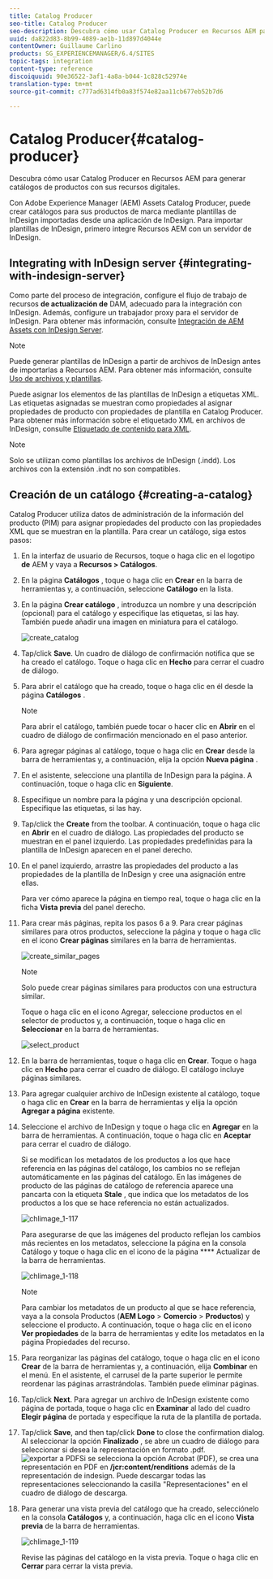```yaml
---
title: Catalog Producer
seo-title: Catalog Producer
seo-description: Descubra cómo usar Catalog Producer en Recursos AEM para generar catálogos de productos con sus recursos digitales.
uuid: da822d83-8b99-4089-ae1b-11d897d4044e
contentOwner: Guillaume Carlino
products: SG_EXPERIENCEMANAGER/6.4/SITES
topic-tags: integration
content-type: reference
discoiquuid: 90e36522-3af1-4a8a-b044-1c828c52974e
translation-type: tm+mt
source-git-commit: c777ad6314fb0a83f574e82aa11cb677eb52b7d6

---
```



# Catalog Producer{#catalog-producer}

Descubra cómo usar Catalog Producer en Recursos AEM para generar catálogos de productos con sus recursos digitales.

Con Adobe Experience Manager (AEM) Assets Catalog Producer, puede crear catálogos para sus productos de marca mediante plantillas de InDesign importadas desde una aplicación de InDesign. Para importar plantillas de InDesign, primero integre Recursos AEM con un servidor de InDesign.

## Integrating with InDesign server {#integrating-with-indesign-server}

Como parte del proceso de integración, configure el flujo de trabajo de recursos **de actualización de** DAM, adecuado para la integración con InDesign. Además, configure un trabajador proxy para el servidor de InDesign. Para obtener más información, consulte [Integración de AEM Assets con InDesign Server](/help/assets/indesign.md).

>[!NOTE]
>
>Puede generar plantillas de InDesign a partir de archivos de InDesign antes de importarlas a Recursos AEM. Para obtener más información, consulte [Uso de archivos y plantillas](https://helpx.adobe.com/indesign/using/files-templates.html).
>
>Puede asignar los elementos de las plantillas de InDesign a etiquetas XML. Las etiquetas asignadas se muestran como propiedades al asignar propiedades de producto con propiedades de plantilla en Catalog Producer. Para obtener más información sobre el etiquetado XML en archivos de InDesign, consulte [Etiquetado de contenido para XML](https://helpx.adobe.com/indesign/using/tagging-content-xml.html).

>[!NOTE]
>
>Solo se utilizan como plantillas los archivos de InDesign (.indd). Los archivos con la extensión .indt no son compatibles.

## Creación de un catálogo {#creating-a-catalog}

Catalog Producer utiliza datos de administración de la información del producto (PIM) para asignar propiedades del producto con las propiedades XML que se muestran en la plantilla. Para crear un catálogo, siga estos pasos:

1. En la interfaz de usuario de Recursos, toque o haga clic en el logotipo **de** AEM y vaya a **Recursos > Catálogos**.
1. En la página **Catálogos** , toque o haga clic en **Crear** en la barra de herramientas y, a continuación, seleccione **Catálogo** en la lista.
1. En la página **Crear catálogo** , introduzca un nombre y una descripción (opcional) para el catálogo y especifique las etiquetas, si las hay. También puede añadir una imagen en miniatura para el catálogo.

   ![create_catalog](assets/create_catalog.png)

1. Tap/click **Save**. Un cuadro de diálogo de confirmación notifica que se ha creado el catálogo. Toque o haga clic en **Hecho** para cerrar el cuadro de diálogo.
1. Para abrir el catálogo que ha creado, toque o haga clic en él desde la página **Catálogos** .

   >[!NOTE]
   >
   >Para abrir el catálogo, también puede tocar o hacer clic en **Abrir** en el cuadro de diálogo de confirmación mencionado en el paso anterior.

1. Para agregar páginas al catálogo, toque o haga clic en **Crear** desde la barra de herramientas y, a continuación, elija la opción **Nueva página** .
1. En el asistente, seleccione una plantilla de InDesign para la página. A continuación, toque o haga clic en **Siguiente**.
1. Especifique un nombre para la página y una descripción opcional. Especifique las etiquetas, si las hay.
1. Tap/click the **Create** from the toolbar. A continuación, toque o haga clic en **Abrir** en el cuadro de diálogo. Las propiedades del producto se muestran en el panel izquierdo. Las propiedades predefinidas para la plantilla de InDesign aparecen en el panel derecho.
1. En el panel izquierdo, arrastre las propiedades del producto a las propiedades de la plantilla de InDesign y cree una asignación entre ellas.

   Para ver cómo aparece la página en tiempo real, toque o haga clic en la ficha **Vista previa** del panel derecho.

1. Para crear más páginas, repita los pasos 6 a 9. Para crear páginas similares para otros productos, seleccione la página y toque o haga clic en el icono **Crear páginas** similares en la barra de herramientas.

   ![create_similar_pages](assets/create_similar_pages.png)

   >[!NOTE]
   >
   >Solo puede crear páginas similares para productos con una estructura similar.

   Toque o haga clic en el icono Agregar, seleccione productos en el selector de productos y, a continuación, toque o haga clic en **Seleccionar** en la barra de herramientas.

   ![select_product](assets/select_product.png)

1. En la barra de herramientas, toque o haga clic en **Crear**. Toque o haga clic en **Hecho** para cerrar el cuadro de diálogo. El catálogo incluye páginas similares.
1. Para agregar cualquier archivo de InDesign existente al catálogo, toque o haga clic en **Crear** en la barra de herramientas y elija la opción **Agregar a página** existente.
1. Seleccione el archivo de InDesign y toque o haga clic en **Agregar** en la barra de herramientas. A continuación, toque o haga clic en **Aceptar** para cerrar el cuadro de diálogo.

   Si se modifican los metadatos de los productos a los que hace referencia en las páginas del catálogo, los cambios no se reflejan automáticamente en las páginas del catálogo. En las imágenes de producto de las páginas de catálogo de referencia aparece una pancarta con la etiqueta **Stale** , que indica que los metadatos de los productos a los que se hace referencia no están actualizados.

   ![chlimage_1-117](assets/chlimage_1-117.png)

   Para asegurarse de que las imágenes del producto reflejan los cambios más recientes en los metadatos, seleccione la página en la consola Catálogo y toque o haga clic en el icono de la página **** Actualizar de la barra de herramientas.

   ![chlimage_1-118](assets/chlimage_1-118.png)

   >[!NOTE]
   >
   >Para cambiar los metadatos de un producto al que se hace referencia, vaya a la consola Productos (**AEM Logo** > **Comercio** > **Productos**) y seleccione el producto. A continuación, toque o haga clic en el icono **Ver propiedades** de la barra de herramientas y edite los metadatos en la página Propiedades del recurso.

1. Para reorganizar las páginas del catálogo, toque o haga clic en el icono **Crear** de la barra de herramientas y, a continuación, elija **Combinar** en el menú. En el asistente, el carrusel de la parte superior le permite reordenar las páginas arrastrándolas. También puede eliminar páginas.

1. Tap/click **Next**. Para agregar un archivo de InDesign existente como página de portada, toque o haga clic en **Examinar** al lado del cuadro **Elegir página** de portada y especifique la ruta de la plantilla de portada.
1. Tap/click **Save**, and then tap/click **Done** to close the confirmation dialog.
Al seleccionar la opción **Finalizado** , se abre un cuadro de diálogo para seleccionar si desea la representación en formato .pdf.
   ![exportar a PDF](assets/CatalogPDF.png)Si se selecciona la opción Acrobat (PDF), se crea una representación en PDF en **/jcr:content/renditions** además de la representación de indesign. Puede descargar todas las representaciones seleccionando la casilla &quot;Representaciones&quot; en el cuadro de diálogo de descarga.

1. Para generar una vista previa del catálogo que ha creado, selecciónelo en la consola **Catálogos** y, a continuación, haga clic en el icono **Vista previa** de la barra de herramientas.

   ![chlimage_1-119](assets/chlimage_1-119.png)

   Revise las páginas del catálogo en la vista previa. Toque o haga clic en **Cerrar** para cerrar la vista previa.

